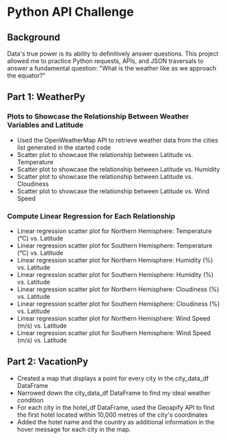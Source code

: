 # Python API Challenge

## Background

Data's true power is its ability to definitively answer questions. 
This project allowed me to practice Python requests, APIs, and JSON traversals to answer a fundamental question: 
"What is the weather like as we approach the equator?"

## Part 1: WeatherPy

### Plots to Showcase the Relationship Between Weather Variables and Latitude 

* Used the OpenWeatherMap API to retrieve weather data from the cities list generated in the started code 
* Scatter plot to showcase the relationship between Latitude vs. Temperature 
* Scatter plot to showcase the relationship between Latitude vs. Humidity 
* Scatter plot to showcase the relationship between Latitude vs. Cloudiness 
* Scatter plot to showcase the relationship between Latitude vs. Wind Speed

### Compute Linear Regression for Each Relationship

* Linear regression scatter plot for Northern Hemisphere: Temperature (°C) vs. Latitude 
* Linear regression scatter plot for Southern Hemisphere: Temperature (°C) vs. Latitude 
* Linear regression scatter plot for Northern Hemisphere: Humidity (%) vs. Latitude 
* Linear regression scatter plot for Southern Hemisphere: Humidity (%) vs. Latitude 
* Linear regression scatter plot for Northern Hemisphere: Cloudiness (%) vs. Latitude 
* Linear regression scatter plot for Southern Hemisphere: Cloudiness (%) vs. Latitude 
* Linear regression scatter plot for Northern Hemisphere: Wind Speed (m/s) vs. Latitude 
* Linear regression scatter plot for Southern Hemisphere: Wind Speed (m/s) vs. Latitude 

## Part 2: VacationPy

* Created a map that displays a point for every city in the city_data_df DataFrame
* Narrowed down the city_data_df DataFrame to find my ideal weather condition
* For each city in the hotel_df DataFrame, used the Geoapify API to find the first hotel located within 10,000 metres of the city's coordinates
* Added the hotel name and the country as additional information in the hover message for each city in the map.

